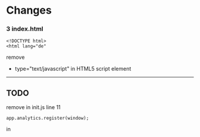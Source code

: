 # Changes

### 3 index.html
```
<!DOCTYPE html>
<html lang="de" 
```

remove 
-  type="text/javascript" in HTML5 script element


------------------------------------------------------------------------


## TODO

remove in init.js line 11
```
app.analytics.register(window);
```
in 
